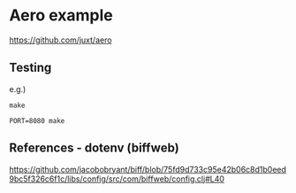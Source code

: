 # Aero example #

<https://github.com/juxt/aero>

## Testing ##

e.g.)

``` shell
make
```

``` shell
PORT=8080 make
```


## References - dotenv (biffweb) ##

<https://github.com/jacobobryant/biff/blob/75fd9d733c95e42b06c8d1b0eed9bc5f326c6f1c/libs/config/src/com/biffweb/config.clj#L40>
